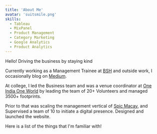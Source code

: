 ```yaml
---
title: 'About Me'
avatar: 'suitsmile.png'
skills:
  - Tableau
  - MixPanel
  - Product Management
  - Category Marketing
  - Google Analytics
  - Product Analytics
---
```


Hello! Driving the business by staying kind

Currently working as a Management Trainee at [BSH](https://www.bsh-group.com/) and outside work, I occasionally blog on [Medium](https://medium.com/@aravindnk).

At college, I led the Business team and was a venue coordinator at [One India One World](https://happenings.lpu.in/results-of-one-india-one-world-2019/) by leading the team of 20+ Volunteers and managed 3500+ footprints.

Prior to that was scaling the management vertical of [Spic Macay](https://spicmacaylpu.wixsite.com/website), and Supervised a team of 10 to initiate a digital presence. Designed and launched the website.

Here is a list of the things that I'm familiar with!
